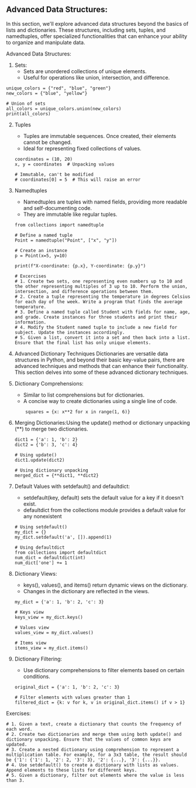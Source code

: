 Advanced Data Structures:
-------------------------
In this section, we'll explore advanced data structures beyond the basics of lists and dictionaries. These structures, including sets, tuples, and namedtuples, offer specialized functionalities that can enhance your ability to organize and manipulate data.

Advanced Data Structures:
1) Sets:
    - Sets are unordered collections of unique elements.
    - Useful for operations like union, intersection, and difference.
```
unique_colors = {"red", "blue", "green"}
new_colors = {"blue", "yellow"}

# Union of sets
all_colors = unique_colors.union(new_colors)
print(all_colors)
```
2) Tuples
    - Tuples are immutable sequences. Once created, their elements cannot be changed.
    - Ideal for representing fixed collections of values.
    ```
    coordinates = (10, 20)
    x, y = coordinates  # Unpacking values

    # Immutable, can't be modified
    # coordinates[0] = 5  # This will raise an error
    ```
3) Namedtuples
    - Namedtuples are tuples with named fields, providing more readable and self-documenting code.
    - They are immutable like regular tuples.
    ```
    from collections import namedtuple

    # Define a named tuple
    Point = namedtuple("Point", ["x", "y"])

    # Create an instance
    p = Point(x=5, y=10)

    print(f"X-coordinate: {p.x}, Y-coordinate: {p.y}")

    # Excercises
    # 1. Create two sets, one representing even numbers up to 10 and the other representing multiples of 3 up to 10. Perform the union, intersection, and difference operations between them.
    # 2. Create a tuple representing the temperature in degrees Celsius for each day of the week. Write a program that finds the average temperature.
    # 3. Define a named tuple called Student with fields for name, age, and grade. Create instances for three students and print their information.
    # 4. Modify the Student named tuple to include a new field for subject. Update the instances accordingly.
    # 5. Given a list, convert it into a set and then back into a list. Ensure that the final list has only unique elements.

    ```

4) Advanced Dictionary Techniques
Dictionaries are versatile data structures in Python, and beyond their basic key-value pairs, there are advanced techniques and methods that can enhance their functionality. This section delves into some of these advanced dictionary techniques.
1) Dictionary Comprehensions:
    - Similar to list comprehensions but for dictionaries.
    - A concise way to create dictionaries using a single line of code.
    ```
        squares = {x: x**2 for x in range(1, 6)}
    ```
2) Merging Dictionaries:Using the update() method or dictionary unpacking (**) to merge two dictionaries.
    ```
    dict1 = {'a': 1, 'b': 2}
    dict2 = {'b': 3, 'c': 4}

    # Using update()
    dict1.update(dict2)

    # Using dictionary unpacking
    merged_dict = {**dict1, **dict2}
    ```
3) Default Values with setdefault() and defaultdict:
    - setdefault(key, default) sets the default value for a key if it doesn't exist.
    - defaultdict from the collections module provides a default value for any nonexistent 
    ```
    # Using setdefault()
    my_dict = {}
    my_dict.setdefault('a', []).append(1)

    # Using defaultdict
    from collections import defaultdict
    num_dict = defaultdict(int)
    num_dict['one'] += 1
    ```
4) Dictionary Views:

    - keys(), values(), and items() return dynamic views on the dictionary.
    - Changes in the dictionary are reflected in the views.
    ```
    my_dict = {'a': 1, 'b': 2, 'c': 3}

    # Keys view
    keys_view = my_dict.keys()

    # Values view
    values_view = my_dict.values()

    # Items view
    items_view = my_dict.items()
    ```
5) Dictionary Filtering:
    - Use dictionary comprehensions to filter elements based on certain conditions.
    ```
    original_dict = {'a': 1, 'b': 2, 'c': 3}

    # Filter elements with values greater than 1
    filtered_dict = {k: v for k, v in original_dict.items() if v > 1}
    ```

Exercises:

```
# 1. Given a text, create a dictionary that counts the frequency of each word.
# 2. Create two dictionaries and merge them using both update() and dictionary unpacking. Ensure that the values of common keys are updated.
# 3. Create a nested dictionary using comprehension to represent a multiplication table. For example, for a 3x3 table, the result should be {'1': {'1': 1, '2': 2, '3': 3}, '2': {...}, '3': {...}}.
# 4. Use setdefault() to create a dictionary with lists as values. Append elements to these lists for different keys.
# 5. Given a dictionary, filter out elements where the value is less than 3.
```